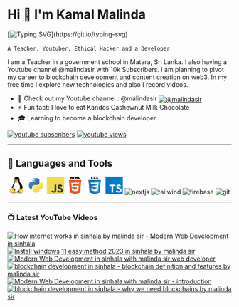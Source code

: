 # Hi 👋 I'm Kamal Malinda

[![Typing SVG](https://readme-typing-svg.demolab.com?font=Fira+Code&pause=1000&color=3A12E6&background=FFFFFF00&width=435&lines=+Learn+as+if+you+were+to+live+forever.)](https://git.io/typing-svg)

` A Teacher, Youtuber, Ethical Hacker and a Developer ` </p>

I am a Teacher in a government school in Matara, Sri Lanka. I also having a Youtube channel @malindasir with 10k Subscribers. I am planning to pivot my career to blockchain development and content creation on web3. In my free time I explore new technologies and also I record videos.  


- 🔭 Check out my Youtube channel :  @malindasir <a href="https://www.youtube.com/c/@malindasir" target="blank"><img align="center" src="https://raw.githubusercontent.com/rahuldkjain/github-profile-readme-generator/master/src/images/icons/Social/youtube.svg" alt="@malindasir" height="30" width="40" /></a>
- ⚡ Fun fact: I love to eat Kandos Cashewnut Milk Chocolate
- 🎓 Learning to become a blockchain developer



<p align="left">
      <a href="https://www.youtube.com/c/hkkmalinda?sub_confirmation=1">
         <img alt="youtube subscribers" title="Subscribe to my YouTube channel" src="https://custom-icon-badges.demolab.com/youtube/channel/subscribers/UCmgwYtrH0uKd6u8PZzwOktQ?color=%23E05D44&label=SUBSCRIBE&logo=video&logoColor=white&style=for-the-badge&labelColor=CE4630"/></a> 
      <a href="https://www.youtube.com/c/hkkmalinda">
         <img alt="youtube views" title="YouTube views" src="https://custom-icon-badges.demolab.com/youtube/channel/views/UCmgwYtrH0uKd6u8PZzwOktQ?color=%23E1AD0E&logo=eye&logoColor=white&style=for-the-badge&labelColor=C79600"/></a> 
   </p>
   
------

   
## 🧰 Languages and Tools
<p align="left"> 
<img src="https://raw.githubusercontent.com/devicons/devicon/master/icons/linux/linux-original.svg" alt="linux" width="40" height="40"/> <img src="https://raw.githubusercontent.com/devicons/devicon/master/icons/python/python-original.svg" alt="python" width="40" height="40"/> <img src="https://raw.githubusercontent.com/devicons/devicon/master/icons/javascript/javascript-original.svg" alt="javascript" width="40" height="40"/> <img src="https://raw.githubusercontent.com/devicons/devicon/master/icons/html5/html5-original-wordmark.svg" alt="html5" width="40" height="40"/> <img src="https://raw.githubusercontent.com/devicons/devicon/master/icons/css3/css3-original-wordmark.svg" alt="css3" width="40" height="40"/> <img src="https://raw.githubusercontent.com/devicons/devicon/master/icons/typescript/typescript-original.svg" alt="typescript" width="40" height="40"/> <img src="https://cdn.jsdelivr.net/gh/devicons/devicon/icons/nextjs/nextjs-original.svg" alt="nextjs" width="40" height="40"/> <img src="https://www.vectorlogo.zone/logos/tailwindcss/tailwindcss-icon.svg" alt="tailwind" width="40" height="40"/> <img src="https://www.vectorlogo.zone/logos/firebase/firebase-icon.svg" alt="firebase" width="40" height="40"/> <img src="https://www.vectorlogo.zone/logos/git-scm/git-scm-icon.svg" alt="git" width="40" height="40"/> </p> 


          

-----

### 📺 Latest YouTube Videos

<!-- BEGIN YOUTUBE-CARDS -->
[![How internet works in sinhala by malinda sir - Modern Web Development in sinhala](https://ytcards.demolab.com/?id=bajn0NEpK4o&title=How+internet+works+in+sinhala+by+malinda+sir+-+Modern+Web+Development+in+sinhala&lang=en&timestamp=1686150027&background_color=%230d1117&title_color=%23ffffff&stats_color=%23dedede&width=250 "How internet works in sinhala by malinda sir - Modern Web Development in sinhala")](https://www.youtube.com/watch?v=bajn0NEpK4o)
[![Install windows 11 easy method 2023 in sinhala by malinda sir](https://ytcards.demolab.com/?id=hY6O9EOw-Ts&title=Install+windows+11+easy+method+2023+in+sinhala+by+malinda+sir&lang=en&timestamp=1686046594&background_color=%230d1117&title_color=%23ffffff&stats_color=%23dedede&width=250 "Install windows 11 easy method 2023 in sinhala by malinda sir")](https://www.youtube.com/watch?v=hY6O9EOw-Ts)
[![Modern Web Development in sinhala with malinda sir   web developer](https://ytcards.demolab.com/?id=xTEjEBG2I2k&title=Modern+Web+Development+in+sinhala+with+malinda+sir+++web+developer&lang=en&timestamp=1685626221&background_color=%230d1117&title_color=%23ffffff&stats_color=%23dedede&width=250 "Modern Web Development in sinhala with malinda sir   web developer")](https://www.youtube.com/watch?v=xTEjEBG2I2k)
[![blockchain development in sinhala - blockchain definition and features by malinda sir](https://ytcards.demolab.com/?id=hJ-tLymJtqE&title=blockchain+development+in+sinhala+-+blockchain+definition+and+features+by+malinda+sir&lang=en&timestamp=1685619013&background_color=%230d1117&title_color=%23ffffff&stats_color=%23dedede&width=250 "blockchain development in sinhala - blockchain definition and features by malinda sir")](https://www.youtube.com/watch?v=hJ-tLymJtqE)
[![Modern Web Development in sinhala with malinda sir  - introduction](https://ytcards.demolab.com/?id=H6rbfYKq3ls&title=Modern+Web+Development+in+sinhala+with+malinda+sir++-+introduction&lang=en&timestamp=1685521374&background_color=%230d1117&title_color=%23ffffff&stats_color=%23dedede&width=250 "Modern Web Development in sinhala with malinda sir  - introduction")](https://www.youtube.com/watch?v=H6rbfYKq3ls)
[![blockchain development in sinhala  - why we need blockchains by malinda sir](https://ytcards.demolab.com/?id=adb1twTzEMQ&title=blockchain+development+in+sinhala++-+why+we+need+blockchains+by+malinda+sir&lang=en&timestamp=1685453400&background_color=%230d1117&title_color=%23ffffff&stats_color=%23dedede&width=250 "blockchain development in sinhala  - why we need blockchains by malinda sir")](https://www.youtube.com/watch?v=adb1twTzEMQ)
<!-- END YOUTUBE-CARDS -->


          
   



<!---
hkkmalinda/hkkmalinda is a ✨ special ✨ repository because its `README.md` (this file) appears on your GitHub profile.
You can click the Preview link to take a look at your changes.
--->
